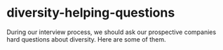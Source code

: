 # diversity-helping-questions
During our interview process, we should ask our prospective companies hard questions about diversity. Here are some of them.
